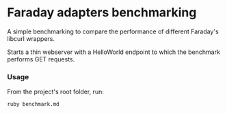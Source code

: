 # Faraday adapters benchmarking

A simple benchmarking to compare the performance of different Faraday's libcurl wrappers.

Starts a thin webserver with a HelloWorld endpoint to which the benchmark performs GET requests.

### Usage

From the project's root folder, run:

`ruby benchmark.md`